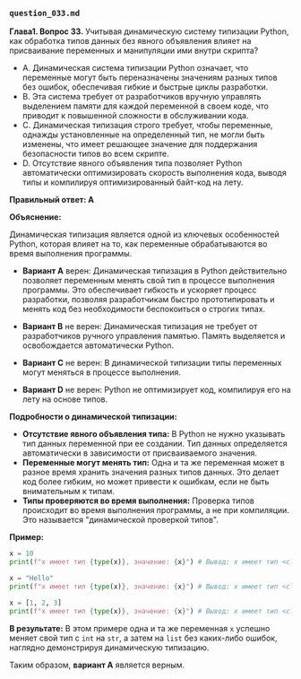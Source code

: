 ### `question_033.md`

**Глава1. Вопрос 33.** Учитывая динамическую систему типизации Python, как обработка типов данных без явного объявления влияет на присваивание переменных и манипуляции ими внутри скрипта?

- A. Динамическая система типизации Python означает, что переменные могут быть переназначены значениям разных типов без ошибок, обеспечивая гибкие и быстрые циклы разработки.
- B. Эта система требует от разработчиков вручную управлять выделением памяти для каждой переменной в своем коде, что приводит к повышенной сложности в обслуживании кода.
- C. Динамическая типизация строго требует, чтобы переменные, однажды установленные на определенный тип, не могли быть изменены, что имеет решающее значение для поддержания безопасности типов во всем скрипте.
- D. Отсутствие явного объявления типа позволяет Python автоматически оптимизировать скорость выполнения кода, выводя типы и компилируя оптимизированный байт-код на лету.

**Правильный ответ: A**

**Объяснение:**

Динамическая типизация является одной из ключевых особенностей Python, которая влияет на то, как переменные обрабатываются во время выполнения программы.

*   **Вариант A** верен: Динамическая типизация в Python действительно позволяет переменным менять свой тип в процессе выполнения программы.  Это обеспечивает гибкость и ускоряет процесс разработки, позволяя разработчикам быстро прототипировать и менять код без необходимости беспокоиться о строгих типах.

*   **Вариант B** не верен: Динамическая типизация не требует от разработчиков ручного управления памятью. Память выделяется и освобождается автоматически Python.

*   **Вариант C** не верен: В динамической типизации типы переменных могут меняться в процессе выполнения.

*   **Вариант D** не верен: Python не оптимизирует код, компилируя его на лету на основе типов.

**Подробности о динамической типизации:**

*   **Отсутствие явного объявления типа:** В Python не нужно указывать тип данных переменной при ее создании. Тип данных определяется автоматически в зависимости от присваиваемого значения.
*   **Переменные могут менять тип:**  Одна и та же переменная может в разное время хранить значения разных типов данных. Это делает код более гибким, но может привести к ошибкам, если не быть внимательным к типам.
*   **Типы проверяются во время выполнения:**  Проверка типов происходит во время выполнения программы, а не при компиляции. Это называется "динамической проверкой типов".

**Пример:**

```python
x = 10
print(f"x имеет тип {type(x)}, значение: {x}") # Вывод: x имеет тип <class 'int'>, значение: 10

x = "Hello"
print(f"x имеет тип {type(x)}, значение: {x}") # Вывод: x имеет тип <class 'str'>, значение: Hello

x = [1, 2, 3]
print(f"x имеет тип {type(x)}, значение: {x}") # Вывод: x имеет тип <class 'list'>, значение: [1, 2, 3]
```

**В результате:**
В этом примере одна и та же переменная `x` успешно меняет свой тип с `int` на `str`, а затем на `list` без каких-либо ошибок, наглядно демонстрируя динамическую типизацию.

Таким образом, **вариант A** является верным.
